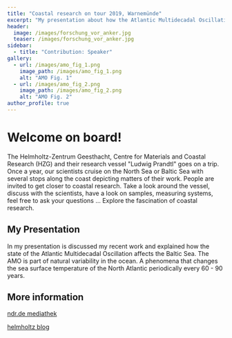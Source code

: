 ```yaml
---
title: "Coastal research on tour 2019, Warnemünde"
excerpt: "My presentation about how the Atlantic Multidecadal Oscillation influences the Baltic Sea."
header:
  image: /images/forschung_vor_anker.jpg
  teaser: /images/forschung_vor_anker.jpg
sidebar:
  - title: "Contribution: Speaker"
gallery:
  - url: /images/amo_fig_1.png
    image_path: /images/amo_fig_1.png
    alt: "AMO Fig. 1"
  - url: /images/amo_fig_2.png
    image_path: /images/amo_fig_2.png
    alt: "AMO Fig. 2"
author_profile: true
---
```


# Welcome on board! 

The Helmholtz-Zentrum Geesthacht, Centre for Materials and Coastal Research (HZG) and their research vessel "Ludwig Prandtl" goes on a trip. Once a year, our scientists cruise on the North Sea or Baltic Sea with several stops along the coast depicting matters of their work. People are invited to get closer to coastal research. Take a look around the vessel, discuss with the scientists, have a look on samples, measuring systems, feel free to ask your questions ... Explore the fascination of coastal research. 

## My Presentation

In my presentation is discussed my recent work and explained how the state of the Atlantic Multidecadal Oscillation affects the Baltic Sea. The AMO is part of natural variability in the ocean. A phenomena that changes the sea surface temperature of the North Atlantic periodically every 60 - 90 years.

## More information

[ndr.de mediathek](https://www.ndr.de/fernsehen/sendungen/nordmagazin/Nordmagazin,sendung920548.html?fbclid=IwAR0Fph9aErfHOD09ZAQZ05hfpt2MP4buzCZNZJ6MQ_OZvgYOJN-_URGEe64)

[helmholtz blog](https://blogs.helmholtz.de/kuestenforschung/2019/07/08/danke-rostock/)

